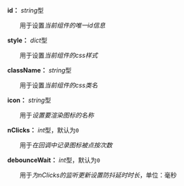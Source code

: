 **id：** *string*型

　　用于设置*当前组件的唯一id信息*

**style：** *dict*型

　　用于设置*当前组件的css样式*

**className：** *string*型

　　用于设置*当前组件的css类名*

**icon：** *string*型

　　用于*设置要渲染图标的名称*

**nClicks：** *int*型，默认为`0`

　　用于*在回调中记录图标被点按次数*

**debounceWait：** *int*型，默认为`0`

　　用于*为nClicks的监听更新设置防抖延时时长*，单位：毫秒

